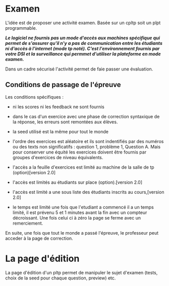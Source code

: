 # Examen

L'idée est de proposer une activité examen.
Basée sur un cpltp soit un plpt programmable.

***Le logiciel ne fournis pas un mode d'accès aux machines spécifique  qui permet de s'assurer qu'il n'y a pas de communication entre les étudiants ni d'accès à l'internet (mode tp noté). C'est l'environnement fournis par votre DSI et la surveillance qui permmet d'utiliser la plateforme en mode examen.*** 

Dans un cadre sécurisé l'activité permet de faie passer une évaluation.

## Conditions de passage de l'épreuve

Les conditions spécifiques :
- ni les scores ni les feedback ne sont fournis 
- dans le cas d'un exercice avec une phase de correction syntaxique de la réponse, les erreurs sont remontées aux élèves.
- la seed utilisé est la même pour tout le monde 
- l'ordre des exercices est aléatoire et ils sont indentifiés par des numéros ou des texts non significatifs : question 1, problème 1, Question A. Mais pour conserver une équité les exercices doivent être fournis par groupes d'exercices de niveau équivalents.

- l'accès a la feuille d'exercices est limité au machine de la salle de tp (option)[version 2.0]
- l'accès est limités au étudiants sur place (option).[version 2.0]
- l'accès est limité a une sous liste des étudiants inscrits au cours,[version 2.0]
- le temps est limité une fois que l'etudiant a commencé il a un temps limité, il est prévenu 5 et 1 minutes avant la fin avec un compteur décroissant. Une fois celui ci à zéro la page se ferme avec un remerciement.

En suite, une fois que tout le monde a passé l'épreuve, le professeur peut acceder à la page de correction.

# La page d'édition 

La page d'édition d'un pltp permet de manipuler le sujet d'examen (tests, choix de la seed pour chaque question, preview) etc.






